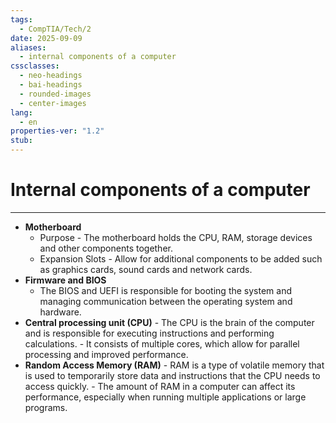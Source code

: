 ```yaml
---
tags:
  - CompTIA/Tech/2
date: 2025-09-09
aliases:
  - internal components of a computer
cssclasses:
  - neo-headings
  - bai-headings
  - rounded-images
  - center-images
lang:
  - en
properties-ver: "1.2"
stub:
---
```

# Internal components of a computer

***

- **Motherboard**
    - Purpose - The motherboard holds the CPU, RAM, storage devices and other components together.
    - Expansion Slots - Allow for additional components to be added such as graphics cards, sound cards and network cards.
- **Firmware and BIOS**
    - The BIOS and UEFI is responsible for booting the system and managing communication between the operating system and hardware.
- **Central processing unit (CPU)**
		- The CPU is the brain of the computer and is responsible for executing instructions and performing calculations.
		- It consists of multiple cores, which allow for parallel processing and improved performance.
- **Random Access Memory (RAM)**
		- RAM is a type of volatile memory that is used to temporarily store data and instructions that the CPU needs to access quickly.
		- The amount of RAM in a computer can affect its performance, especially when running multiple applications or large programs.